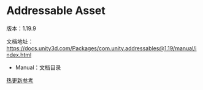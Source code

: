 # Addressable Asset

版本：1.19.9

文档地址：https://docs.unity3d.com/Packages/com.unity.addressables@1.19/manual/index.html

* Manual：文档目录





[热更新参考](https://www.233tw.com/unity/29403)


